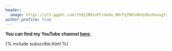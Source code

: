 ```yaml
---
header:
  image: https://yt3.ggpht.com/thNj2B61nFCrdo0u_B9rFgfBR1GKdyQkz0swugtqNU1g3BqsDiJlWZNRkAGw1UB5oTLyY_gBH3s=w1707-fcrop64=1,00005a57ffffa5a8-k-c0xffffffff-no-nd-rj
author_profile: true
---
```


**You can find my YouTube channel [here](https://www.youtube.com/channel/UCvlKm-26JR4Fz_bAbBMP4dA).**

{% include subscribe.html %}

